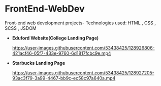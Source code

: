 # FrontEnd-WebDev
Front-end web development projects- Technologies used: HTML , CSS , SCSS , JSDOM

<ul>
  <li> <b> Eduford Website(College Landing Page)</b> <br/>
    

https://user-images.githubusercontent.com/53438425/128926806-421acf46-05f7-433e-9760-6d1817fcbc9e.mp4

  </li>
  
  <li> <b> Starbucks Landing Page</b> <br/>
    

https://user-images.githubusercontent.com/53438425/128927205-93ac3f79-3a99-4467-bb9c-ec58c97a640a.mp4

  </li>
  
  </ul>
